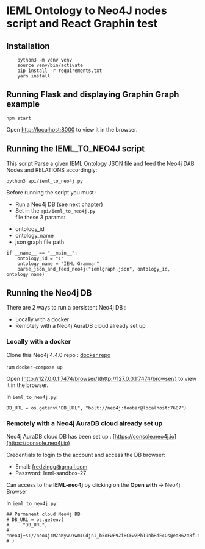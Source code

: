 # IEML Ontology to Neo4J nodes script and React Graphin test

## Installation

```
    python3 -m venv venv
    source venv/bin/activate
    pip install -r requirements.txt
    yarn install
```

## Running Flask and displaying Graphin Graph example

`npm start`

Open [http://localhost:8000](http://localhost:8000) to view it in the browser.


## Running the IEML_TO_NEO4J script

This script Parse a given IEML Ontology JSON file and feed the Neo4j DAB Nodes and RELATIONS accordingly:

`python3 api/ieml_to_neo4j.py`

Before running the script you must :
+ Run a Neo4j DB (see next chapter)
+ Set in the `api/ieml_to_neo4j.py`  
file these 3 params:
 * ontology_id
 * ontology_name
 * json graph file path
```
if __name__ == "__main__":
    ontology_id = "1"
    ontology_name = "IEML Grammar"
    parse_json_and_feed_neo4j("iemlgraph.json", ontology_id, ontology_name)
```

## Running the Neo4j DB

There are 2 ways to run a persistent Neo4j DB :

- Locally with a docker
- Remotely with a Neo4j AuraDB cloud already set up



### Locally with a docker

Clone this Neo4j 4.4.0 repo : [docker repo](https://github.com/fzingg/neo4j-docker.git)

run `docker-compose up`

Open [http://127.0.0.1:7474/browser/](http://127.0.0.1:7474/browser/) to view it in the browser.

In `ieml_to_neo4j.py`:
```
DB_URL = os.getenv("DB_URL", "bolt://neo4j:foobar@localhost:7687")
```

### Remotely with a Neo4j AuraDB cloud already set up

Neo4j AuraDB cloud DB has been set up : [https://console.neo4j.io](https://console.neo4j.io)

Credentials to login to the account and access the DB browser:
- Email: fredzingg@gmail.com
- Password: Ieml-sandbox-27

Can access to the **IEML-neo4j** by clicking on the **Open with** -> Neo4j Browser

In `ieml_to_neo4j.py`:
```
## Permanent cloud Neo4j DB 
# DB_URL = os.getenv(
#     "DB_URL",
#     "neo4j+s://neo4j:MZaKywDYwm1CdjnI_b5oFwF9Zi8CEwZPhT9nbRdEcOs@ea862a8f.databases.neo4j.io",
# )
```